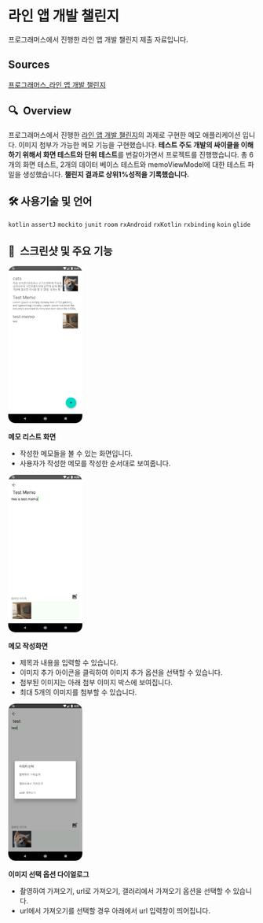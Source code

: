 # 라인 앱 개발 챌린지 
프로그래머스에서 진행한 라인 앱 개발 챌린지 제출 자료입니다.  

## Sources
[프로그래머스_라인 앱 개발 챌린지](https://programmers.co.kr/competitions/139/2020-line-recruitment)

## 🔍  Overview

프로그래머스에서 진행한 [라인 앱 개발 챌린지](https://programmers.co.kr/competitions/139/2020-line-recruitment)의 과제로 구현한 메모 애플리케이션 입니다. 이미지 첨부가 가능한 메모 기능을 구현했습니다. **테스트 주도 개발의 싸이클을 이해하기 위해서 화면 테스트와 단위 테스트**를 번갈아가면서 프로젝트를 진행했습니다. 총 6개의 화면 테스트, 2개의 데이터 베이스 테스트와 memoViewModel에 대한 테스트 파일을 생성했습니다. **챌린지 결과로 상위1%성적을 기록했습니다.**

## 🛠 사용기술 및 언어

`kotlin` `assertJ` `mockito` `junit` `room` `rxAndroid` `rxKotlin` `rxbinding` `koin` `glide`

## 🧐  스크린샷 및 주요 기능

<img width="30%" src="./images/line-메인화면.png">  

**메모 리스트 화면**

- 작성한 메모들을 볼 수 있는 화면입니다.
- 사용자가 작성한 메모를 작성한 순서대로 보여줍니다.

<img width="30%" src="./images/line-메모%20작성%20화면.png"> 


**메모 작성화면**

- 제목과 내용을 입력할 수 있습니다.
- 이미지 추가 아이콘을 클릭하여 이미지 추가 옵션을 선택할 수 있습니다.
- 첨부된 이미지는 아래 첨부 이미지 박스에 보여집니다.
- 최대 5개의 이미지를 첨부할 수 있습니다.

<img width="30%" src="./images/line-%20이미지%20선택%20다이얼로그.png"> 

**이미지 선택 옵션 다이얼로그**

- 촬영하여 가져오기, url로 가져오기, 갤러리에서 가져오기 옵션을 선택할 수 있습니다.
- url에서 가져오기를 선택할 경우 아래에서 url 입력창이 띄어집니다.